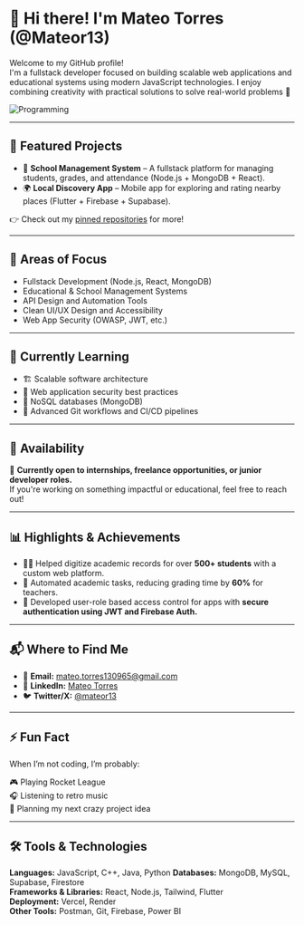 # 👋 Hi there! I'm Mateo Torres (@Mateor13)

Welcome to my GitHub profile!  
I'm a fullstack developer focused on building scalable web applications and educational systems using modern JavaScript technologies. I enjoy combining creativity with practical solutions to solve real-world problems 🚀

![Programming](https://media3.giphy.com/media/v1.Y2lkPTc5MGI3NjExMmk3NXlidWJ0ZGZla2d3Mjh5YnF5dWNweWV0eW81bXl2cWhvM2ZkYyZlcD12MV9pbnRlcm5hbF9naWZfYnlfaWQmY3Q9Zw/qgQUggAC3Pfv687qPC/giphy.gif)

---

## 🚀 Featured Projects

- 🏫 **School Management System** – A fullstack platform for managing students, grades, and attendance (Node.js + MongoDB + React).
- 🌍 **Local Discovery App** – Mobile app for exploring and rating nearby places (Flutter + Firebase + Supabase).

👉 Check out my [pinned repositories](https://github.com/Mateor13?tab=repositories) for more!

---

## 👀 Areas of Focus

- Fullstack Development (Node.js, React, MongoDB)
- Educational & School Management Systems
- API Design and Automation Tools
- Clean UI/UX Design and Accessibility
- Web App Security (OWASP, JWT, etc.)

---

## 🌱 Currently Learning

- 🏗️ Scalable software architecture
- 🔐 Web application security best practices
- 🧪 NoSQL databases (MongoDB)
- 🧠 Advanced Git workflows and CI/CD pipelines

---

## 💼 Availability

📌 **Currently open to internships, freelance opportunities, or junior developer roles.**  
If you're working on something impactful or educational, feel free to reach out!

---

## 📊 Highlights & Achievements

- 🧑‍🏫 Helped digitize academic records for over **500+ students** with a custom web platform.
- 🔄 Automated academic tasks, reducing grading time by **60%** for teachers.
- 👥 Developed user-role based access control for apps with **secure authentication using JWT and Firebase Auth.**

---

## 📬 Where to Find Me

- 📧 **Email:** [mateo.torres130965@gmail.com](mailto:mateo.torres130965@gmail.com)  
- 💼 **LinkedIn:** [Mateo Torres](https://www.linkedin.com/in/mateor1309)  
- 🐦 **Twitter/X:** [@mateor13](https://twitter.com/Teo_torres1309)

---

## ⚡ Fun Fact

When I’m not coding, I’m probably:

🎮 Playing Rocket League  
🎧 Listening to retro music  
🧠 Planning my next crazy project idea

---

## 🛠️ Tools & Technologies

**Languages:** JavaScript, C++, Java, Python 
**Databases:** MongoDB, MySQL, Supabase, Firestore  
**Frameworks & Libraries:** React, Node.js, Tailwind, Flutter  
**Deployment:** Vercel, Render  
**Other Tools:** Postman, Git, Firebase, Power BI
